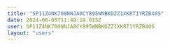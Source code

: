 ```yaml
---
title: "SP11Z4NK700NNJA0CY895WNBKDZZ1XKRT1YRZB40S"
date: 2024-06-05T11:49:19.015Z
user: SP11Z4NK700NNJA0CY895WNBKDZZ1XKRT1YRZB40S
layout: "users"
---
```

    